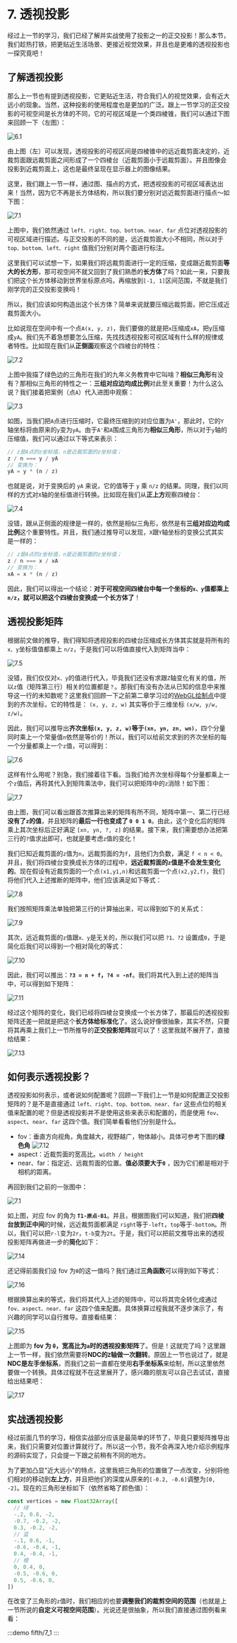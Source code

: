 # 7. 透视投影

经过上一节的学习，我们已经了解并实战使用了投影之一的正交投影！那么本节，我们趁热打铁，把更贴近生活场景、更接近视觉效果，并且也是更难的透视投影也一探究竟吧！

## 了解透视投影

那么上一节也有提到透视投影，它更贴近生活，符合我们人的视觉效果，会有近大远小的现象。当然，这种投影的使用程度也是更加的广泛。跟上一节学习的正交投影的可视空间是长方体的不同，它的可视区域是一个类四棱锥，我们可以通过下图来回顾一下（左图）：

![6.1](../../public/images/fifth/6.1.png)

由上图（左）可以发现，透视投影的可视区间是四棱锥中的远近裁剪面决定的，近裁剪面跟远裁剪面之间形成了一个四棱台（近裁剪面小于远裁剪面）。并且图像会投影到近裁剪面上，这也是最终呈现在显示器上的图像结果。

这里，我们跟上一节一样，通过图、描点的方式，把透视投影的可视区域表达出来！当然，因为它不再是长方体结构，所以我们要分别对远近裁剪面进行描点～如下图：

![7.1](../../public/images/fifth/7.1.png)

上图中，我们依然通过 `left、right、top、bottom、near、far` 点位对透视投影的可视区域进行描述。与正交投影的不同的是，远近裁剪面大小不相同，所以对于 `top、bottom、left、right` 值我们分别对两个面进行标注。

这里我们可以试想一下，如果我们将远裁剪面进行一定的压缩，变成跟近裁剪面**等大的长方形**，那可视空间不就又回到了我们熟悉的**长方体**了吗？如此一来，只要我们把这个长方体移动到世界坐标原点吗，再缩放到`[-1, 1]`区间范围，不就是我们刚学完的正交投影变换吗！

所以，我们应该如何构造出这个长方体？简单来说就要压缩远裁剪面，把它压成近裁剪面大小。

比如说现在空间中有一个点`A(x, y, z)`，我们要做的就是把`x`压缩成`xA`，把y压缩成`yA`。我们先不着急想要怎么压缩，先找找透视投影可视区域有什么样的规律或者特性。比如现在我们从**正侧面**观察这个四棱台的特性：

![7.2](../../public/images/fifth/7.2.png)

上图中我描了绿色边的三角形在我们的九年义务教育中它叫啥？**相似三角形**有没有？那相似三角形的特性之一：**三组对应边均成比例**对此至关重要！为什么这么说？我们接着把案例（点`A`）代入进图中观察：

![7.3](../../public/images/fifth/7.3.png)

如图，当我们把`A`点进行压缩时，它最终压缩到的对应位置为`A'`，那此时，它的`Y`轴坐标将由原来的`y`变为`yA`。由于`A'`和`A`围成三角形为**相似三角形**，所以对于`y`轴的压缩值，我们可以通过以下等式来表示：

```js
// z是A点的z坐标值，n是近裁剪面的z坐标值；
z / n === y / yA
// 变换为：
yA = y * (n / z)
```

也就是说，对于变换后的 `yA` 来说，它的值等于 `y` 乘 `n/z` 的结果。同理，我们以同样的方式对`X`轴的坐标值进行转换。比如现在我们从**正上方**观察四棱台：

![7.4](../../public/images/fifth/7.4.png)

没错，跟从正侧面的规律是一样的，依然是相似三角形，依然是有**三组对应边均成比例**这个重要特性。并且，我们通过推导可以发现，`X`跟`Y`轴坐标的变换公式其实是一样的：

```js
// z是A点的z坐标值，n是近裁剪面的z坐标值；
z / n === x / xA
// 变换为：
xA = x * (n / z)
```

因此，我们可以得出一个结论：**对于可视空间四棱台中每一个坐标的`x、y`值都乘上 `n/z`，就可以把这个四棱台变换成一个长方体了**！

## 透视投影矩阵

根据前文做的推导，我们得知将透视投影的四棱台压缩成长方体其实就是将所有的`x、y`坐标值值都乘上 `n/z`，于是我们可以将值直接代入到矩阵当中：

![7.5](../../public/images/fifth/7.5.png)

没错，我们仅仅对`x、y`的值进行代入，毕竟我们还没有求跟`Z`轴变化有关的值，所以`z`值（矩阵第三行）相关的位置都是`？`。那我们有没有办法从已知的信息中来推导这一行的未知数呢？这里我们回顾一下之前第二章学习过的[WebGL绘制点](/content/二、WebGL基础/2.%20WebGL绘制点.html#编写简单的着色器代码)中提到的齐次坐标，它的特性是： `(x, y, z, w)` 其实等价于三维坐标 `(x/w, y/w, z/w)`。

因此，我们可以推导出**齐次坐标`(x, y, z, w)`等于`(xn, yn, zn, wn)`**，四个分量同时乘上一个常量值`n`依然是等价的！所以，我们可以给前文求到的齐次坐标的每一个分量都乘上一个`z`值，可以得到：

![7.6](../../public/images/fifth/7.6.png)

这样有什么用呢？别急，我们接着往下看。当我们给齐次坐标得每个分量都乘上一个`z`值后，再将其代入到矩阵乘法中，我们可以把矩阵中的`z`消除！如下图：

![7.7](../../public/images/fifth/7.7.png)

由上图，我们可以看出跟首次推算出来的矩阵有所不同，矩阵中第一、第二行已经**没有了`z`的值**，并且矩阵的**最后一行也变成了 `0 0 1 0`**。由此，这个变化后的矩阵乘上其次坐标后正好满足 `[xn, yn, ?, z]` 的结果。接下来，我们需要想办法把第三行的`?`值求出即可，也就是要考虑`z`值的变化！

我们已知近裁剪面的`z`值为`n`，远裁剪面的为`f`，且他们为负数，满足 `f < n < 0`。并且，我们将四棱台变换成长方体的过程中，**远近裁剪面的`z`值是不会发生变化的**。现在假设有近裁剪面的一个点`(x1,y1,n)`和远裁剪面一个点`(x2,y2,f)`，我们将他们代入上述推断的矩阵中，他们应该满足如下等式：

![7.8](../../public/images/fifth/7.8.png)

我们按照矩阵乘法单独把第三行的计算抽出来，可以得到如下的关系式：

![7.9](../../public/images/fifth/7.9.png)

其次，远近裁剪面的`z`值跟`x、y`是无关的，所以我们可以把 `?1、?2` 设置成`0`，于是简化后我们可以得到一个相对简化的等式：

![7.10](../../public/images/fifth/7.10.png)

因此，我们可以推出：**`?3 = n + f`，`?4 = -nf`**。我们将其代入到上述的矩阵当中，可以得到如下矩阵：

![7.11](../../public/images/fifth/7.11.png)

经过这个矩阵的变化，我们已经将四棱台变换成一个长方体了，那最后的透视投影矩阵还差一把就是把这个**长方体给标准化**了。这么说好像很抽象，其实不然，只要将其再乘上我们上一节所推导的**正交投影矩阵**就可以了！这里我就不展开了，直接给结果：

![7.13](../../public/images/fifth/7.13.png)

## 如何表示透视投影？

透视投影如何表示，或者说如何配置呢？回顾一下我们上一节是如何配置正交投影矩阵的？是不是直接通过 `left、right、top、bottom、near、far` 这些点位的相关值来配置的呢？但是透视投影并不是使用这些来表示和配置的，而是使用 `fov`、`aspect`、`near`、`far` 这四个值。我们简单看看他们分别是什么。

- fov：垂直方向视角，角度越大，视野越广，物体越小。具体可参考下图的**绿色角**
![7.12](../../public/images/fifth/7.12.png)
- aspect：近裁剪面的宽高比。`width / height`
- near、far：指定近、远裁剪面的位置。**值必须要大于`0`** ，因为它们都是相对于相机的距离。

再回到我们之前的一张图中：

![7.1](../../public/images/fifth/7.1.png)

如上图，对应 fov 的角为 **`T1-原点-B1`**。并且，根据图我们可以知道，我们把**四棱台放到正中间**的时候，远近裁剪面都满足 `right`等于`-left`，`top`等于`-bottom`。所以，我们可以把`r-l`变为`2r`，`t-b`变为`2t`。于是，我们可以把前文推导出来的透视投影矩阵再做进一步的**简化**如下：

![7.14](../../public/images/fifth/7.14.png)

还记得前面我们设 fov 为`θ`的这一值吗？我们通过**三角函数**可以得到如下等式：

![7.16](../../public/images/fifth/7.16.png)

根据换算出来的等式，我们将其代入上述的矩阵中，可以将其完全转化成通过 `fov、aspect、near、far` 这四个值来配置。具体换算过程我就不逐步演示了，有兴趣的同学可以自行推导。直接看结果：

![7.15](../../public/images/fifth/7.15.png)

上图即为 **fov 为 `θ`，宽高比为`a`时的透视投影矩阵**了。但是！这就完了吗？这里跟上一节一样，我们依然需要将**NDC的`Z`轴做一次翻转**。原因上一节也说过了，就是**NDC是左手坐标系**，而我们之前一直都在使用**右手坐标系**来绘制，所以这里依然要做一个转换。具体过程就不在这里展开了，感兴趣的朋友可以自己去试试，直接给出结果吧：

![7.17](../../public/images/fifth/7.17.png)

## 实战透视投影

经过前面几节的学习，相信实战部分应该是最简单的环节了，毕竟只要矩阵推导出来，我们只需要对位置计算就行了。所以这一小节，我不会再深入地介绍示例程序的源码实现了，只会提一下跟之前稍有不同的地方。

为了更加凸显"近大远小"的特点，这里我把三角形的位置做了一点改变，分别将他们相对的移动到**左上方**，并且把他们的深度从原来的`[-0.2, -0.6]`调整为`[0, -2]`。现在的三角形坐标如下（依然省略了颜色值）：

```js
const vertices = new Float32Array([
  // 绿
  -.2, 0.8, -2,
  -0.7, -0.2, -2,
  0.3, -0.2, -2,
  // 蓝
  -.1, 0.6, -1,
  -0.6, -0.4, -1,
  0.4, -0.4, -1,
  // 橙
  0, 0.4, 0,
  -0.5, -0.6, 0,
  0.5, -0.6, 0,
])
```

在改变了三角形的`z`值时，我们相应的也要**调整我们的裁剪空间的范围**（也就是上一节所说的**自定义可视空间范围**）。光说还是很抽象，所以我们直接通过图例看来看：



:::demo
fifth/7_1
:::
